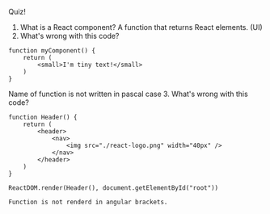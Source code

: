 Quiz!

1. What is a React component?
 A function that returns React elements. (UI)
2. What's wrong with this code?
```
function myComponent() {
    return (
        <small>I'm tiny text!</small>
    )
}
```
  Name of function is not written in pascal case
3. What's wrong with this code?
```
function Header() {
    return (
        <header>
            <nav>
                <img src="./react-logo.png" width="40px" />
            </nav>
        </header>
    )
}

ReactDOM.render(Header(), document.getElementById("root"))

Function is not renderd in angular brackets.
```
